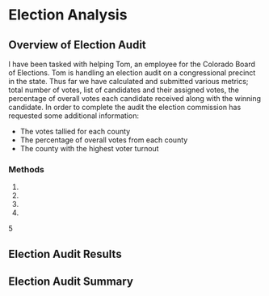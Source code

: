 # Election Analysis
## Overview of Election Audit
I have been tasked with helping Tom, an employee for the Colorado Board of Elections. Tom is handling an election audit on a congressional precinct in the state. Thus far we have calculated and submitted various metrics; total number of votes, list of candidates and their assigned votes, the percentage of overall votes each candidate received along with the winning candidate. In order to complete the audit the election commission has requested some additional information:
- The votes tallied for each county
- The percentage of overall votes from each county
- The county with the highest voter turnout
 
### Methods
1.
2.
3.
4.
5

## Election Audit Results

## Election Audit Summary


